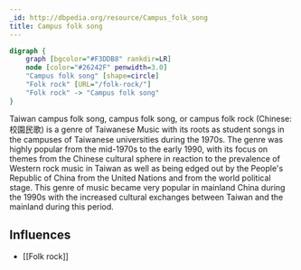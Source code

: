 ```yaml
---
_id: http://dbpedia.org/resource/Campus_folk_song
title: Campus folk song
---
```


```dot
digraph {
	graph [bgcolor="#F3DDB8" rankdir=LR]
	node [color="#26242F" penwidth=3.0]
	"Campus folk song" [shape=circle]
	"Folk rock" [URL="/folk-rock/"]
	"Folk rock" -> "Campus folk song"
}
```

Taiwan campus folk song, campus folk song, or campus folk rock (Chinese: 校園民歌) is a genre of Taiwanese Music with its roots as student songs in the campuses of Taiwanese universities during the 1970s. The genre was highly popular from the mid-1970s to the early 1990, with its focus on themes from the Chinese cultural sphere in reaction to the prevalence of Western rock music in Taiwan as well as being edged out by the People's Republic of China from the United Nations and from the world political stage. This genre of music became very popular in mainland China during the 1990s with the increased cultural exchanges between Taiwan and the mainland during this period.

## Influences

- [[Folk rock]]
